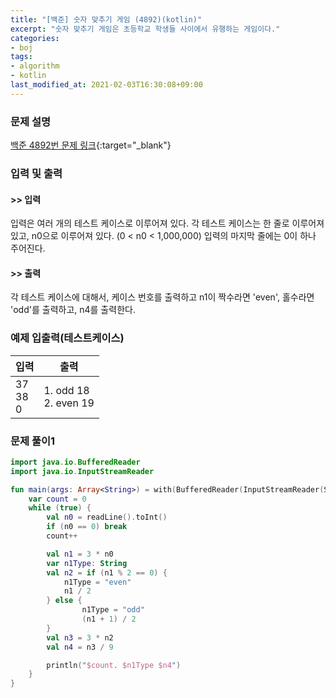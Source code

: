 ```yaml
---
title: "[백준] 숫자 맞추기 게임 (4892)(kotlin)"
excerpt: "숫자 맞추기 게임은 초등학교 학생들 사이에서 유행하는 게임이다."
categories:
- boj
tags:
- algorithm
- kotlin
last_modified_at: 2021-02-03T16:30:08+09:00
---
```



### 문제 설명
[백준 4892번 문제 링크](https://www.acmicpc.net/problem/4892#description){:target="_blank"}




### 입력 및 출력
#### >> 입력
입력은 여러 개의 테스트 케이스로 이루어져 있다. 각 테스트 케이스는 한 줄로 이루어져 있고, n0으로 이루어져 있다. (0 < n0 < 1,000,000) 입력의 마지막 줄에는 0이 하나 주어진다.



#### >> 출력
각 테스트 케이스에 대해서, 케이스 번호를 출력하고 n1이 짝수라면 'even', 홀수라면 'odd'를 출력하고, n4를 출력한다.





### 예제 입출력(테스트케이스)


|입력|출력|
|-----|------|
|37<br>38<br>0|1. odd 18<br>2. even 19|




### 문제 풀이1
```kotlin
import java.io.BufferedReader
import java.io.InputStreamReader

fun main(args: Array<String>) = with(BufferedReader(InputStreamReader(System.`in`))) {
    var count = 0
    while (true) {
        val n0 = readLine().toInt()
        if (n0 == 0) break
        count++

        val n1 = 3 * n0
        var n1Type: String
        val n2 = if (n1 % 2 == 0) {
            n1Type = "even"
            n1 / 2
        } else {
                n1Type = "odd"
                (n1 + 1) / 2
        }
        val n3 = 3 * n2
        val n4 = n3 / 9

        println("$count. $n1Type $n4")
    }
}
```